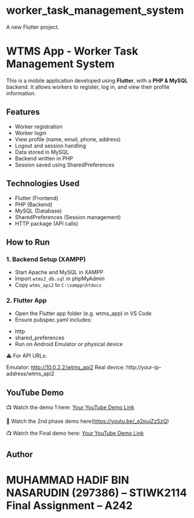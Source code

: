 # worker_task_management_system

A new Flutter project.

# WTMS App - Worker Task Management System

This is a mobile application developed using **Flutter**, with a **PHP & MySQL** backend. It allows workers to register, log in, and view their profile information.

## Features

- Worker registration
- Worker login
- View profile (name, email, phone, address)
- Logout and session handling
- Data stored in MySQL
- Backend written in PHP
- Session saved using SharedPreferences

## Technologies Used

- Flutter (Frontend)
- PHP (Backend)
- MySQL (Database)
- SharedPreferences (Session management)
- HTTP package (API calls)

## How to Run

### 1. Backend Setup (XAMPP)
- Start Apache and MySQL in XAMPP
- Import `wtms2_db.sql` in phpMyAdmin
- Copy `wtms_api2` to `C:\xampp\htdocs`

### 2. Flutter App
- Open the Flutter app folder (e.g. wtms_app) in VS Code
- Ensure pubspec.yaml includes:
 * http
 * shared_preferences
 * Run on Android Emulator or physical device

⚠️ For API URLs:

Emulator: http://10.0.2.2/wtms_api2
Real device: http://your-ip-address/wtms_api2

## YouTube Demo

📺 Watch the demo 1 here: [Your YouTube Demo Link](https://youtu.be/XO3TaF9MtsE)

🔗 Watch the 2nd phase demo here(https://youtu.be/_e2pujZzSzQ)

📺 Watch the Final demo here: [Your YouTube Demo Link](https://youtu.be/UfZYYeRkAxE)

## Author

MUHAMMAD HADIF BIN NASARUDIN (297386) – STIWK2114 Final Assignment – A242
=======

